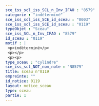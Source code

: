 ```yaml
---
sce_iss_scl_iss_SCL_n_Inv_IFAO : "8579"
categorie : "indéterminé"
sce_iss_scl_iss_SCE_id_sceau : "0003"
sce_iss_scl_iss_SCE_id_sceau : "0119"
typeObjet : "Sceau"
sce_iss_SCL_n_Inv_IFAO : "8579"
id_sceau : "0119"
motif : |
 <p>indéterminé</p>
 <p></p>
 <p><p>
type_sceau : "cylindre"
sce_iss_scl_NOT_nom_note : "N8579"
title: sceau n°0119
empreinte: ""
id_notice: 0119
layout: notice_sceau
type: sceau
partie: 1
---
```

